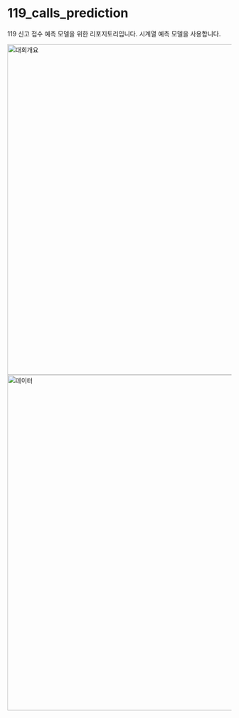 # 119_calls_prediction
119 신고 접수 예측 모델을 위한 리포지토리입니다. 시계열 예측 모델을 사용합니다.

<img width="742" alt="대회개요" src="https://github.com/CUAGAIN-95/119_calls_prediction/assets/52403373/910c6081-e866-482a-a3ca-dd124715a277">
<img width="753" alt="데이터" src="https://github.com/CUAGAIN-95/119_calls_prediction/assets/52403373/40c413a9-dc64-4eeb-9747-c88afabbb6b4">
